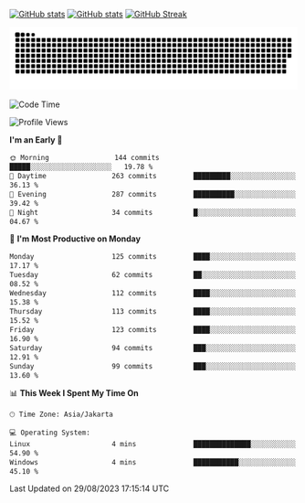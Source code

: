 [![GitHub stats](https://github-readme-stats.vercel.app/api?username=aurelioklv&card_width=500&show_icons=true&rank_icon=github&theme=solarized-dark#gh-dark-mode-only)](https://github.com/anuraghazra/github-readme-stats#gh-dark-mode-only)
[![GitHub stats](https://github-readme-stats.vercel.app/api?username=aurelioklv&card_width=500&show_icons=true&rank_icon=github&theme=buefy#gh-light-mode-only)](https://github.com/anuraghazra/github-readme-stats#gh-light-mode-only)
[![GitHub Streak](https://streak-stats.demolab.com/?user=aurelioklv&card_width=336&theme=solarized-dark)](https://git.io/streak-stats)

<picture>
  <source media="(prefers-color-scheme: dark)" srcset="https://raw.githubusercontent.com/aurelioklv/aurelioklv/snake-output/github-contribution-grid-snake-dark.svg">
  <source media="(prefers-color-scheme: light)" srcset="https://raw.githubusercontent.com/aurelioklv/aurelioklv/snake-output/github-contribution-grid-snake.svg">
  <img alt="github contribution grid snake animation" src="https://raw.githubusercontent.com/aurelioklv/aurelioklv/snake-output/github-contribution-grid-snake.svg">
</picture>

<!--START_SECTION:waka-->
![Code Time](http://img.shields.io/badge/Code%20Time-127%20hrs%2043%20mins-blue)

![Profile Views](http://img.shields.io/badge/Profile%20Views-0-blue)

**I'm an Early 🐤** 

```text
🌞 Morning                144 commits         █████░░░░░░░░░░░░░░░░░░░░   19.78 % 
🌆 Daytime                263 commits         █████████░░░░░░░░░░░░░░░░   36.13 % 
🌃 Evening                287 commits         ██████████░░░░░░░░░░░░░░░   39.42 % 
🌙 Night                  34 commits          █░░░░░░░░░░░░░░░░░░░░░░░░   04.67 % 
```
📅 **I'm Most Productive on Monday** 

```text
Monday                   125 commits         ████░░░░░░░░░░░░░░░░░░░░░   17.17 % 
Tuesday                  62 commits          ██░░░░░░░░░░░░░░░░░░░░░░░   08.52 % 
Wednesday                112 commits         ████░░░░░░░░░░░░░░░░░░░░░   15.38 % 
Thursday                 113 commits         ████░░░░░░░░░░░░░░░░░░░░░   15.52 % 
Friday                   123 commits         ████░░░░░░░░░░░░░░░░░░░░░   16.90 % 
Saturday                 94 commits          ███░░░░░░░░░░░░░░░░░░░░░░   12.91 % 
Sunday                   99 commits          ███░░░░░░░░░░░░░░░░░░░░░░   13.60 % 
```


📊 **This Week I Spent My Time On** 

```text
🕑︎ Time Zone: Asia/Jakarta

💻 Operating System: 
Linux                    4 mins              ██████████████░░░░░░░░░░░   54.90 % 
Windows                  4 mins              ███████████░░░░░░░░░░░░░░   45.10 % 
```


 Last Updated on 29/08/2023 17:15:14 UTC
<!--END_SECTION:waka-->
